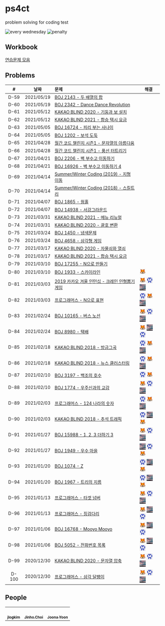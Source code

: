 # ps4ct
problem solving for coding test

![every wednesday](https://img.shields.io/badge/every-wednesday-green) ![penalty](https://img.shields.io/badge/penalty-$%2010-red)

## Workbook

[연습문제 모음](./workbook/)

## Problems

|#|날짜|문제|해결|
|:--:|--|:--|--|
|D-59|2021/05/19|[BOJ 2143 - 두 배열의 합](https://www.acmicpc.net/problem/2143)||
|D-60|2021/05/19|[BOJ 2342 - Dance Dance Revolution](https://www.acmicpc.net/problem/2342)||
|D-61|2021/05/12|[KAKAO BLIND 2020 - 기둥과 보 설치](https://programmers.co.kr/learn/courses/30/lessons/60061)||
|D-62|2021/05/12|[KAKAO BLIND 2021 - 합승 택시 요금](https://programmers.co.kr/learn/courses/30/lessons/72413)||
|D-63|2021/05/05|[BOJ 16724 - 피리 부는 사나이](https://www.acmicpc.net/problem/16724)||
|D-64|2021/05/05|[BOJ 1202 - 보석 도둑](https://www.acmicpc.net/problem/1202)||
|D-65|2021/04/28|[월간 코드 챌린지 시즌1 - 문자열의 아름다움](https://programmers.co.kr/learn/courses/30/lessons/68938)||
|D-66|2021/04/28|[월간 코드 챌린지 시즌1 - 풍선 터트리기](https://programmers.co.kr/learn/courses/30/lessons/68646)||
|D-67|2021/04/21|[BOJ 2206 - 벽 부수고 이동하기](https://www.acmicpc.net/problem/2206)||
|D-68|2021/04/21|[BOJ 16926 - 벽 부수고 이동하기 4](https://www.acmicpc.net/problem/16946)||
|D-69|2021/04/14|[Summer/Winter Coding (2019) - 지형 이동](https://programmers.co.kr/learn/courses/30/lessons/62050)||
|D-70|2021/04/14|[Summer/Winter Coding (2018) - 스킬트리](https://programmers.co.kr/learn/courses/30/lessons/49993)||
|D-71|2021/04/07|[BOJ 1865 - 웜홀](https://www.acmicpc.net/problem/1865)||
|D-72|2021/04/07|[BOJ 14938 - 서강그라운드](https://www.acmicpc.net/problem/14938)||
|D-73|2021/03/31|[KAKAO BLIND 2021 - 메뉴 리뉴얼](https://programmers.co.kr/learn/courses/30/lessons/72411)||
|D-74|2021/03/31|[KAKAO BLIND 2020 - 괄호 변환](https://programmers.co.kr/learn/courses/30/lessons/60058)||
|D-75|2021/03/24|[BOJ 1450 - 냅색문제](https://www.acmicpc.net/problem/1450)||
|D-76|2021/03/24|[BOJ 4658 - 삼각형 게임](https://www.acmicpc.net/problem/4658)||
|D-77|2021/03/17|[KAKAO BLIND 2020 - 자물쇠와 열쇠](https://programmers.co.kr/learn/courses/30/lessons/60059)||
|D-78|2021/03/17|[KAKAO BLIND 2021 - 합승 택시 요금](https://programmers.co.kr/learn/courses/30/lessons/72413)||
|D-79|2021/03/10|[BOJ 17255 - N으로 만들기](https://www.acmicpc.net/problem/17255)||
|D-80|2021/03/10|[BOJ 1933 - 스카이라인](https://www.acmicpc.net/problem/1933)|![joonas]|
|D-81|2021/03/03|[2019 카카오 겨울 인턴십 - 크레인 인형뽑기 게임](https://programmers.co.kr/learn/courses/30/lessons/64061)|![joonas] ![jlogkim] ![ddjddd]|
|D-82|2021/03/03|[프로그래머스 - N으로 표현](https://programmers.co.kr/learn/courses/30/lessons/42895)|![jlogkim] ![joonas] ![ddjddd]|
|D-83|2021/02/24|[BOJ 10165 - 버스 노선](https://www.acmicpc.net/problem/10165)|![joonas] ![jlogkim] ![ddjddd]|
|D-84|2021/02/24|[BOJ 8980 - 택배](https://www.acmicpc.net/problem/8980)|![joonas] ![ddjddd] ![jlogkim]|
|D-85|2021/02/18|[KAKAO BLIND 2018 - 방금그곡](https://programmers.co.kr/learn/courses/30/lessons/17683)|![jlogkim] ![joonas] ![ddjddd]|
|D-86|2021/02/18|[KAKAO BLIND 2018 - 뉴스 클러스터링](https://programmers.co.kr/learn/courses/30/lessons/17677)|![jlogkim] ![joonas] ![ddjddd]|
|D-87|2021/02/10|[BOJ 3197 - 백조의 호수](https://www.acmicpc.net/problem/3197)|![jlogkim] ![joonas]|
|D-88|2021/02/10|[BOJ 1774 - 우주신과의 교감](https://www.acmicpc.net/problem/1774)|![joonas] ![jlogkim] ![ddjddd]|
|D-89|2021/02/03|[프로그래머스 - 124 나라의 숫자](https://programmers.co.kr/learn/courses/30/lessons/12899)|![jlogkim] ![joonas] ![ddjddd]|
|D-90|2021/02/03|[KAKAO BLIND 2018 - 추석 트래픽](https://programmers.co.kr/learn/courses/30/lessons/17676)|![jlogkim] ![ddjddd] ![joonas]|
|D-91|2021/01/27|[BOJ 15988 - 1, 2, 3 더하기 3](https://www.acmicpc.net/problem/15988)|![joonas] ![jlogkim] ![ddjddd]|
|D-92|2021/01/27|[BOJ 1949 - 우수 마을](https://www.acmicpc.net/problem/1949)|![ddjddd] ![jlogkim] ![joonas]|
|D-93|2021/01/20|[BOJ 1074 - Z](https://www.acmicpc.net/problem/1074)|![jlogkim] ![ddjddd] ![joonas]|
|D-94|2021/01/20|[BOJ 1967 - 트리의 지름](https://www.acmicpc.net/problem/1967)|![jlogkim] ![ddjddd] ![joonas]|
|D-95|2021/01/13|[프로그래머스 - 타겟 넘버](https://programmers.co.kr/learn/courses/30/lessons/43165)|![joonas] ![jlogkim] ![ddjddd]|
|D-96|2021/01/13|[프로그래머스 - 징검다리](https://programmers.co.kr/learn/courses/30/lessons/43236)|![joonas] ![ddjddd] ![jlogkim]|
|D-97|2021/01/06|[BOJ 16768 - Mooyo Mooyo](https://www.acmicpc.net/problem/16768)|![joonas] ![ddjddd] ![jlogkim]|
|D-98|2021/01/06|[BOJ 5052 - 전화번호 목록](https://www.acmicpc.net/problem/5052)|![joonas] ![ddjddd] ![jlogkim]|
|D-99|2020/12/30|[KAKAO BLIND 2020 - 문자열 압축](https://programmers.co.kr/learn/courses/30/lessons/60057)|![joonas] ![jlogkim] ![ddjddd]|
|D-100|2020/12/30|[프로그래머스 - 삼각 달팽이](https://programmers.co.kr/learn/courses/30/lessons/68645)|![joonas] ![jlogkim] ![ddjddd]|

## People

<table>
  <tr>
    <td align="center"><a href="https://github.com/jlogkim"><img src="https://avatars3.githubusercontent.com/u/74028313?v=4" width="64px;" alt=""/><br /><sub><b>jlogkim</b></sub></a></td>
    <td align="center"><a href="http://ddjddd.github.io"><img src="https://avatars2.githubusercontent.com/u/26399087?v=4" width="64px;" alt=""/><br /><sub><b>Jinho.Choi</b></sub></a></td>
    <td align="center"><a href="https://www.joonas.io"><img src="https://avatars2.githubusercontent.com/u/9527681?v=4" width="64px;" alt=""/><br /><sub><b>Joona Yoon</b></sub></a></td>
  </tr>
</table>

[ddjddd]: .img/ddjddd.png
[jlogkim]: .img/jlogkim.png
[joonas]: .img/joonas.png

